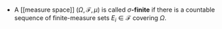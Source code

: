 - A [[measure space]] $(\Omega, \mathcal{F}, \mu)$ is called $\sigma$**-finite** if there is a countable sequence of finite-measure sets $E_i \in \mathcal{F}$ covering $\Omega$.
